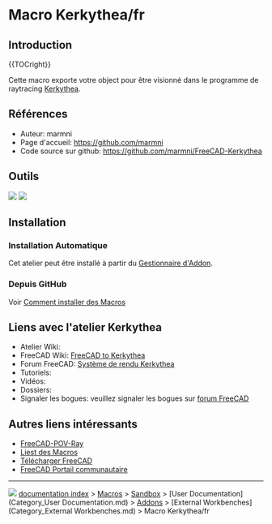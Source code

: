 # Macro Kerkythea/fr
## Introduction


{{TOCright}}

Cette macro exporte votre object pour être visionné dans le programme de raytracing [Kerkythea](http://www.kerkythea.net/cms/Kerkythea).

## Références

-   Auteur: marmni
-   Page d\'accueil: <https://github.com/marmni>
-   Code source sur github: <https://github.com/marmni/FreeCAD-Kerkythea>

## Outils

![](images/Kerkytea1.png ) ![](images/Kerkytea2.png )

## Installation

### Installation Automatique 

Cet atelier peut être installé à partir du [Gestionnaire d\'Addon](Std_AddonMgr/fr.md).

### Depuis GitHub 

Voir [Comment installer des Macros](How_to_install_macros/fr.md)

## Liens avec l\'atelier Kerkythea 

-   Atelier Wiki:
-   FreeCAD Wiki: [FreeCAD to Kerkythea](Macro_FreeCAD_to_Kerkythea/fr.md)
-   Forum FreeCAD: [Système de rendu Kerkythea](http://forum.freecadweb.org/viewtopic.php?t=8861)
-   Tutoriels:
-   Vidéos:
-   Dossiers:
-   Signaler les bogues: veuillez signaler les bogues sur [forum FreeCAD](http://forum.freecadweb.org/index.php)

## Autres liens intéressants 

-   [FreeCAD-POV-Ray](https://github.com/marmni/FreeCAD-POV-Ray_Col)
-   [Liest des Macros](Macros_recipes/fr.md)
-   [Télécharger FreeCAD](Download/fr.md)
-   [FreeCAD Portail communautaire](FreeCAD_Community_Portal.md)



---
![](images/Right_arrow.png) [documentation index](../README.md) > [Macros](Category_Macros.md) > [Sandbox](Category_Sandbox.md) > [User Documentation](Category_User Documentation.md) > [Addons](Category_Addons.md) > [External Workbenches](Category_External Workbenches.md) > Macro Kerkythea/fr
